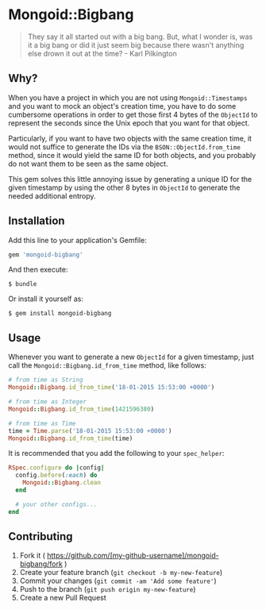 # Mongoid::Bigbang

> They say it all started out with a big bang. But, what I wonder is, was it a big bang or did it just seem big because there wasn't anything else drown it out at the time? - Karl Pilkington

## Why?

When you have a project in which you are not using `Mongoid::Timestamps` and you want to mock an object's creation time, you have to do some cumbersome operations in order to get those first 4 bytes of the `ObjectId` to represent the seconds since the Unix epoch that you want for that object.

Particularly, if you want to have two objects with the same creation time, it would not suffice to generate the IDs via the `BSON::ObjectId.from_time` method, since it would yield the same ID for both objects, and you probably do not want them to be seen as the same object.

This gem solves this little annoying issue by generating a unique ID for the given timestamp by using the other 8 bytes in `ObjectId` to generate the needed additional entropy.

## Installation

Add this line to your application's Gemfile:

```ruby
gem 'mongoid-bigbang'
```

And then execute:

    $ bundle

Or install it yourself as:

    $ gem install mongoid-bigbang

## Usage

Whenever you want to generate a new `ObjectId` for a given timestamp, just call the `Mongoid::Bigbang.id_from_time` method, like follows:

```ruby
# from time as String
Mongoid::Bigbang.id_from_time('18-01-2015 15:53:00 +0000')

# from time as Integer
Mongoid::Bigbang.id_from_time(1421596380)

# from time as Time
time = Time.parse('18-01-2015 15:53:00 +0000')
Mongoid::Bigbang.id_from_time(time)
```

It is recommended that you add the following to your `spec_helper`:

```ruby
RSpec.configure do |config|
  config.before(:each) do
    Mongoid::Bigbang.clean
  end

  # your other configs...
end
```

## Contributing

1. Fork it ( https://github.com/[my-github-username]/mongoid-bigbang/fork )
2. Create your feature branch (`git checkout -b my-new-feature`)
3. Commit your changes (`git commit -am 'Add some feature'`)
4. Push to the branch (`git push origin my-new-feature`)
5. Create a new Pull Request
